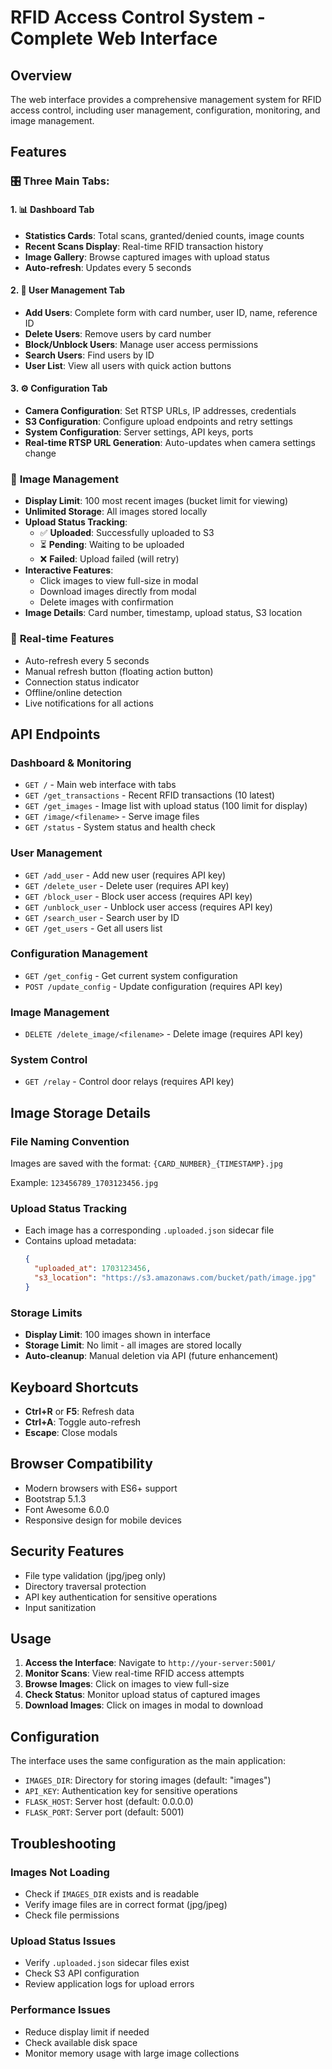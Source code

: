 # RFID Access Control System - Complete Web Interface

## Overview

The web interface provides a comprehensive management system for RFID access control, including user management, configuration, monitoring, and image management.

## Features

### 🎛️ **Three Main Tabs:**

#### 1. **📊 Dashboard Tab**
- **Statistics Cards**: Total scans, granted/denied counts, image counts
- **Recent Scans Display**: Real-time RFID transaction history
- **Image Gallery**: Browse captured images with upload status
- **Auto-refresh**: Updates every 5 seconds

#### 2. **👥 User Management Tab**
- **Add Users**: Complete form with card number, user ID, name, reference ID
- **Delete Users**: Remove users by card number
- **Block/Unblock Users**: Manage user access permissions
- **Search Users**: Find users by ID
- **User List**: View all users with quick action buttons

#### 3. **⚙️ Configuration Tab**
- **Camera Configuration**: Set RTSP URLs, IP addresses, credentials
- **S3 Configuration**: Configure upload endpoints and retry settings
- **System Configuration**: Server settings, API keys, ports
- **Real-time RTSP URL Generation**: Auto-updates when camera settings change

### 📸 **Image Management**
- **Display Limit**: 100 most recent images (bucket limit for viewing)
- **Unlimited Storage**: All images stored locally
- **Upload Status Tracking**:
  - ✅ **Uploaded**: Successfully uploaded to S3
  - ⏳ **Pending**: Waiting to be uploaded
  - ❌ **Failed**: Upload failed (will retry)
- **Interactive Features**:
  - Click images to view full-size in modal
  - Download images directly from modal
  - Delete images with confirmation
- **Image Details**: Card number, timestamp, upload status, S3 location

### 🔄 **Real-time Features**
- Auto-refresh every 5 seconds
- Manual refresh button (floating action button)
- Connection status indicator
- Offline/online detection
- Live notifications for all actions

## API Endpoints

### **Dashboard & Monitoring**
- `GET /` - Main web interface with tabs
- `GET /get_transactions` - Recent RFID transactions (10 latest)
- `GET /get_images` - Image list with upload status (100 limit for display)
- `GET /image/<filename>` - Serve image files
- `GET /status` - System status and health check

### **User Management**
- `GET /add_user` - Add new user (requires API key)
- `GET /delete_user` - Delete user (requires API key)
- `GET /block_user` - Block user access (requires API key)
- `GET /unblock_user` - Unblock user access (requires API key)
- `GET /search_user` - Search user by ID
- `GET /get_users` - Get all users list

### **Configuration Management**
- `GET /get_config` - Get current system configuration
- `POST /update_config` - Update configuration (requires API key)

### **Image Management**
- `DELETE /delete_image/<filename>` - Delete image (requires API key)

### **System Control**
- `GET /relay` - Control door relays (requires API key)

## Image Storage Details

### File Naming Convention
Images are saved with the format: `{CARD_NUMBER}_{TIMESTAMP}.jpg`

Example: `123456789_1703123456.jpg`

### Upload Status Tracking
- Each image has a corresponding `.uploaded.json` sidecar file
- Contains upload metadata:
  ```json
  {
    "uploaded_at": 1703123456,
    "s3_location": "https://s3.amazonaws.com/bucket/path/image.jpg"
  }
  ```

### Storage Limits
- **Display Limit**: 100 images shown in interface
- **Storage Limit**: No limit - all images are stored locally
- **Auto-cleanup**: Manual deletion via API (future enhancement)

## Keyboard Shortcuts

- **Ctrl+R** or **F5**: Refresh data
- **Ctrl+A**: Toggle auto-refresh
- **Escape**: Close modals

## Browser Compatibility

- Modern browsers with ES6+ support
- Bootstrap 5.1.3
- Font Awesome 6.0.0
- Responsive design for mobile devices

## Security Features

- File type validation (jpg/jpeg only)
- Directory traversal protection
- API key authentication for sensitive operations
- Input sanitization

## Usage

1. **Access the Interface**: Navigate to `http://your-server:5001/`
2. **Monitor Scans**: View real-time RFID access attempts
3. **Browse Images**: Click on images to view full-size
4. **Check Status**: Monitor upload status of captured images
5. **Download Images**: Click on images in modal to download

## Configuration

The interface uses the same configuration as the main application:
- `IMAGES_DIR`: Directory for storing images (default: "images")
- `API_KEY`: Authentication key for sensitive operations
- `FLASK_HOST`: Server host (default: 0.0.0.0)
- `FLASK_PORT`: Server port (default: 5001)

## Troubleshooting

### Images Not Loading
- Check if `IMAGES_DIR` exists and is readable
- Verify image files are in correct format (jpg/jpeg)
- Check file permissions

### Upload Status Issues
- Verify `.uploaded.json` sidecar files exist
- Check S3 API configuration
- Review application logs for upload errors

### Performance Issues
- Reduce display limit if needed
- Check available disk space
- Monitor memory usage with large image collections
